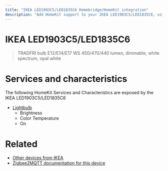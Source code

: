```yaml
---
title: "IKEA LED1903C5/LED1835C6 Homebridge/HomeKit integration"
description: "Add HomeKit support to your IKEA LED1903C5/LED1835C6, using Homebridge, Zigbee2MQTT and homebridge-z2m."
---
```

<!---
This file has been GENERATED using src/docgen/docgen.ts
DO NOT EDIT THIS FILE MANUALLY!
-->
# IKEA LED1903C5/LED1835C6
> TRADFRI bulb E12/E14/E17 WS 450/470/440 lumen, dimmable, white spectrum, opal white


# Services and characteristics
The following HomeKit Services and Characteristics are exposed by
the IKEA LED1903C5/LED1835C6

* [Lightbulb](../../light.md)
  * Brightness
  * Color Temperature
  * On


# Related
* [Other devices from IKEA](../index.md#ikea)
* [Zigbee2MQTT documentation for this device](https://www.zigbee2mqtt.io/devices/LED1903C5_LED1835C6.html)